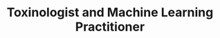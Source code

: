 ---
name: Ivan Koludarov
img: ivan.png
title: Toxinologist and Machine Learning Practitioner
desc: Ivan's research revolves around integrating AI into toxicology in new and innovative ways.
---